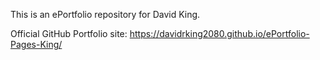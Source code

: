 This is an ePortfolio repository for David King.

Official GitHub Portfolio site: https://davidrking2080.github.io/ePortfolio-Pages-King/
